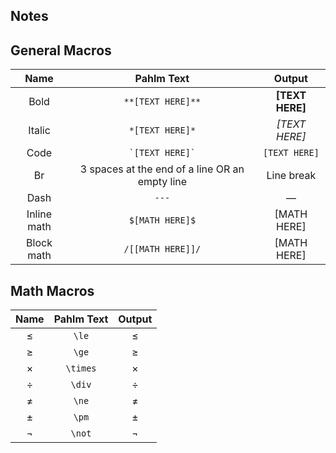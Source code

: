 ## Notes
## General Macros 
|   Name    |   Pahlm Text      | Output    |    
|   :---:   |   :---:           |   :---:   |    
|   Bold    | `**[TEXT HERE]**` |   **[TEXT HERE]**     |
|   Italic    | `*[TEXT HERE]*` |   *[TEXT HERE]*     |
|   Code    | <code>`[TEXT HERE]&grave;</code> |   `[TEXT HERE]`     |
|   Br    | 3 spaces at the end of a line OR an empty line |   Line break   |
|   Dash    | `---` |   &mdash;     |
|   Inline math    | `$[MATH HERE]$` |   [MATH HERE]     |
|   Block math    | `/[[MATH HERE]]/` |   [MATH HERE]     |



## Math Macros
|   Name    |   Pahlm Text      | Output    |    
|   :---:   |   :---:           |   :---:   |    
|   &le;    | `\le` |   &le;     |
|   &ge;    | `\ge` |   &ge;     |
|   &times;    | `\times` |   &times;     |
|   &divide;    | `\div` |   &divide;     |
|   &ne;    | `\ne` |   &ne;     |
|   &plusmn;    | `\pm` |   &plusmn;     |
|   &not;    | `\not` |   &not;     |
